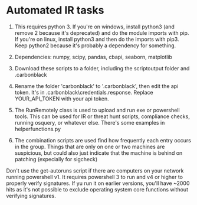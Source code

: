 # Automated IR tasks
1. This requires python 3. If you're on windows, install python3 (and remove 2 because it's deprecated) and do the module imports with pip. If you're on linux, install python3 and then do the imports with pip3. Keep python2 because it's probably a dependency for something.

2. Dependencies:
numpy, scipy, pandas, cbapi, seaborn, matplotlib

3. Download these scripts to a folder, including the scriptoutput folder and .carbonblack

4. Rename the folder 'carbonblack' to '.carbonblack', then edit the api token. It's in .carbonblack\credentials.response. Replace YOUR_API_TOKEN with your api token.

5. The RunRemotely class is used to upload and run exe or powershell tools. This can be used for IR or threat hunt scripts, compliance checks, running osquery, or whatever else. There's some examples in helperfunctions.py


7. The combination scripts are used find how frequently each entry occurs in the group. Things that are only on one or two machines are suspicious, but could also just indicate that the machine is behind on patching (expecially for sigcheck)

Don't use the get-autoruns script if there are computers on your network running powershell v1. It requires powershell 3 to run and v4 or higher to properly verify signatures. If yu run it on earlier versions, you'll have ~2000 hits as it's not possible to exclude operating system core functions without verifying signatures.



